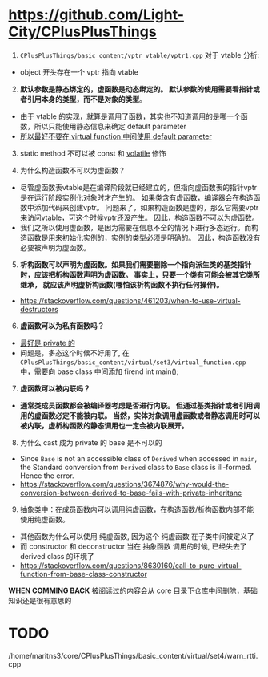 # https://github.com/Light-City/CPlusPlusThings

1. `CPlusPlusThings/basic_content/vptr_vtable/vptr1.cpp` 对于 vtable 分析:
  - object 开头存在一个 vptr 指向 vtable

2. **默认参数是静态绑定的，虚函数是动态绑定的。 默认参数的使用需要看指针或者引用本身的类型，而不是对象的类型**。
  - 由于 vtable 的实现，就算是调用了函数，其实也不知道调用的是哪一个函数，所以只能使用静态信息来确定 default parameter
  - [所以最好不要在 virtual function 中间使用 default parameter](https://stackoverflow.com/questions/3533589/can-virtual-functions-have-default-parameters)

3. static method 不可以被 const 和 [volatile](https://stackoverflow.com/questions/3078237/defining-volatile-class-object) 修饰

4. 为什么构造函数不可以为虚函数？
- 尽管虚函数表vtable是在编译阶段就已经建立的，但指向虚函数表的指针vptr是在运行阶段实例化对象时才产生的。 如果类含有虚函数，编译器会在构造函数中添加代码来创建vptr。 问题来了，如果构造函数是虚的，那么它需要vptr来访问vtable，可这个时候vptr还没产生。 因此，构造函数不可以为虚函数。
- 我们之所以使用虚函数，是因为需要在信息不全的情况下进行多态运行。而构造函数是用来初始化实例的，实例的类型必须是明确的。 因此，构造函数没有必要被声明为虚函数。

5. **析构函数可以声明为虚函数。如果我们需要删除一个指向派生类的基类指针时，应该把析构函数声明为虚函数。 事实上，只要一个类有可能会被其它类所继承， 就应该声明虚析构函数(哪怕该析构函数不执行任何操作)。**
  - https://stackoverflow.com/questions/461203/when-to-use-virtual-destructors

6. **虚函数可以为私有函数吗？**
  - [最好是 private 的](https://stackoverflow.com/questions/2170688/private-virtual-method-in-c)
  - 问题是，多态这个时候不好用了, 在 `CPlusPlusThings/basic_content/virtual/set3/virtual_function.cpp` 中，需要向 base class 中间添加 firend int main();

7. **虚函数可以被内联吗？**
  - **通常类成员函数都会被编译器考虑是否进行内联。 但通过基类指针或者引用调用的虚函数必定不能被内联。 当然，实体对象调用虚函数或者静态调用时可以被内联，虚析构函数的静态调用也一定会被内联展开。**

8. 为什么 cast 成为 private 的 base 是不可以的
  - Since `Base` is not an accessible class of `Derived` when accessed in `main`, the Standard conversion from `Derived` class to `Base` class is ill-formed. Hence the error.
  - https://stackoverflow.com/questions/3674876/why-would-the-conversion-between-derived-to-base-fails-with-private-inheritanc

9. 抽象类中：在成员函数内可以调用纯虚函数，在构造函数/析构函数内部不能使用纯虚函数。
  - 其他函数为什么可以使用 纯虚函数, 因为这个 纯虚函数 在子类中间被定义了
  - 而 constructor 和 deconstructor 当在 抽象函数 调用的时候, 已经失去了 derived class 的环境了
  - https://stackoverflow.com/questions/8630160/call-to-pure-virtual-function-from-base-class-constructor


**WHEN COMMING BACK**
被阅读过的内容会从 core 目录下仓库中间删除，基础知识还是很有意思的

# TODO
/home/maritns3/core/CPlusPlusThings/basic_content/virtual/set4/warn_rtti.cpp

